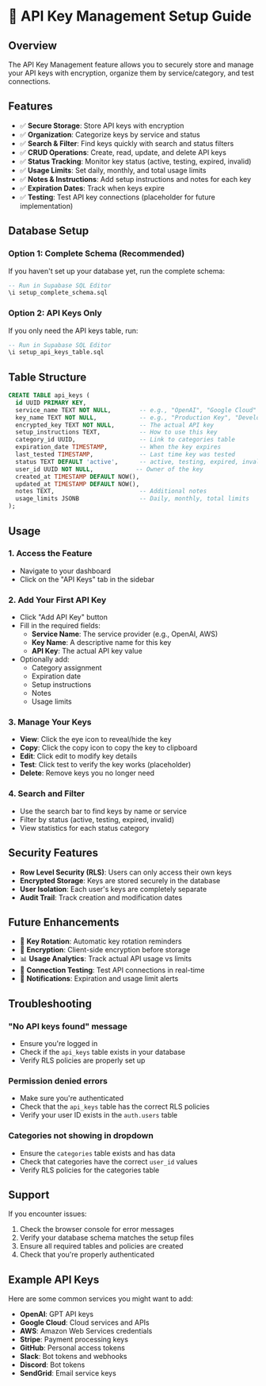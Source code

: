 # 🔑 API Key Management Setup Guide

## Overview
The API Key Management feature allows you to securely store and manage your API keys with encryption, organize them by service/category, and test connections.

## Features
- ✅ **Secure Storage**: Store API keys with encryption
- ✅ **Organization**: Categorize keys by service and status
- ✅ **Search & Filter**: Find keys quickly with search and status filters
- ✅ **CRUD Operations**: Create, read, update, and delete API keys
- ✅ **Status Tracking**: Monitor key status (active, testing, expired, invalid)
- ✅ **Usage Limits**: Set daily, monthly, and total usage limits
- ✅ **Notes & Instructions**: Add setup instructions and notes for each key
- ✅ **Expiration Dates**: Track when keys expire
- ✅ **Testing**: Test API key connections (placeholder for future implementation)

## Database Setup

### Option 1: Complete Schema (Recommended)
If you haven't set up your database yet, run the complete schema:
```sql
-- Run in Supabase SQL Editor
\i setup_complete_schema.sql
```

### Option 2: API Keys Only
If you only need the API keys table, run:
```sql
-- Run in Supabase SQL Editor
\i setup_api_keys_table.sql
```

## Table Structure
```sql
CREATE TABLE api_keys (
  id UUID PRIMARY KEY,
  service_name TEXT NOT NULL,        -- e.g., "OpenAI", "Google Cloud"
  key_name TEXT NOT NULL,            -- e.g., "Production Key", "Development Key"
  encrypted_key TEXT NOT NULL,       -- The actual API key
  setup_instructions TEXT,           -- How to use this key
  category_id UUID,                  -- Link to categories table
  expiration_date TIMESTAMP,         -- When the key expires
  last_tested TIMESTAMP,             -- Last time key was tested
  status TEXT DEFAULT 'active',      -- active, testing, expired, invalid
  user_id UUID NOT NULL,            -- Owner of the key
  created_at TIMESTAMP DEFAULT NOW(),
  updated_at TIMESTAMP DEFAULT NOW(),
  notes TEXT,                        -- Additional notes
  usage_limits JSONB                 -- Daily, monthly, total limits
);
```

## Usage

### 1. Access the Feature
- Navigate to your dashboard
- Click on the "API Keys" tab in the sidebar

### 2. Add Your First API Key
- Click "Add API Key" button
- Fill in the required fields:
  - **Service Name**: The service provider (e.g., OpenAI, AWS)
  - **Key Name**: A descriptive name for this key
  - **API Key**: The actual API key value
- Optionally add:
  - Category assignment
  - Expiration date
  - Setup instructions
  - Notes
  - Usage limits

### 3. Manage Your Keys
- **View**: Click the eye icon to reveal/hide the key
- **Copy**: Click the copy icon to copy the key to clipboard
- **Edit**: Click edit to modify key details
- **Test**: Click test to verify the key works (placeholder)
- **Delete**: Remove keys you no longer need

### 4. Search and Filter
- Use the search bar to find keys by name or service
- Filter by status (active, testing, expired, invalid)
- View statistics for each status category

## Security Features
- **Row Level Security (RLS)**: Users can only access their own keys
- **Encrypted Storage**: Keys are stored securely in the database
- **User Isolation**: Each user's keys are completely separate
- **Audit Trail**: Track creation and modification dates

## Future Enhancements
- 🔄 **Key Rotation**: Automatic key rotation reminders
- 🔐 **Encryption**: Client-side encryption before storage
- 📊 **Usage Analytics**: Track actual API usage vs limits
- 🧪 **Connection Testing**: Test API connections in real-time
- 🔔 **Notifications**: Expiration and usage limit alerts

## Troubleshooting

### "No API keys found" message
- Ensure you're logged in
- Check if the `api_keys` table exists in your database
- Verify RLS policies are properly set up

### Permission denied errors
- Make sure you're authenticated
- Check that the `api_keys` table has the correct RLS policies
- Verify your user ID exists in the `auth.users` table

### Categories not showing in dropdown
- Ensure the `categories` table exists and has data
- Check that categories have the correct `user_id` values
- Verify RLS policies for the categories table

## Support
If you encounter issues:
1. Check the browser console for error messages
2. Verify your database schema matches the setup files
3. Ensure all required tables and policies are created
4. Check that you're properly authenticated

## Example API Keys
Here are some common services you might want to add:
- **OpenAI**: GPT API keys
- **Google Cloud**: Cloud services and APIs
- **AWS**: Amazon Web Services credentials
- **Stripe**: Payment processing keys
- **GitHub**: Personal access tokens
- **Slack**: Bot tokens and webhooks
- **Discord**: Bot tokens
- **SendGrid**: Email service keys
